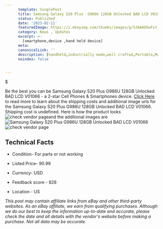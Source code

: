 ```yaml
---
      template: SinglePost
      title: Samsung Galaxy S20 Plus  G986U 128GB Unlocked BAD LCD V01066
      status: Published
      date: '2023-02-11'
      featuredImage: https://i.ebayimg.com/thumbs/images/g/5JAAAOSwFstjuJ46/s-l225.jpg
      category: News , Updates
      excerpt: >-
        [smartphone,device ,hand held device]
      meta:
      canonicalLink: ''
      description: [handheld,industrially made,well crafted,Portable,Mobile,Compact,Convenient,Lightweight,Maneuverable,Man-portable,Miniature,Carriable,Hand-held,Light,Holdable,Transportable,Mobile device,Pocket-sized,On-the-go,Wireless,Cordless,Compact size,Convenient size, smartphone,device ,hand held device]
      noindex: false
      
        
---
```

$

Be the best you can be Samsung Galaxy S20 Plus  G986U 128GB Unlocked BAD LCD V01066 - a 2-star Cell Phones & Smartphones device. [Click Here](https://www.ebay.com/itm/155402775185?hash=item242eba2a91%3Ag%3A5JAAAOSwFstjuJ46&mkevt=1&mkcid=1&mkrid=711-53200-19255-0&campid=%253CePNCampaignId%253E&customid=%253CreferenceId%253E&toolid=10049) to read more to learn about the shipping costs and additional image urls for the Samsung Galaxy S20 Plus  G986U 128GB Unlocked BAD LCD V01066. Shipping cost is undefined. Here is how the product looks ![check vendor page](https://i.ebayimg.com/thumbs/images/g/5JAAAOSwFstjuJ46/s-l225.jpg)and the additional images are![Samsung Galaxy S20 Plus  G986U 128GB Unlocked BAD LCD V01066](https://i.ebayimg.com/images/g/5JAAAOSwFstjuJ46/s-l1600.jpg)![check vendor page](https://origin-galleryplus.ebayimg.com/ws/web/155402775185_2_0_1/225x225.jpg,https://origin-galleryplus.ebayimg.com/ws/web/155402775185_3_0_1/225x225.jpg,https://origin-galleryplus.ebayimg.com/ws/web/155402775185_4_0_1/225x225.jpg,https://origin-galleryplus.ebayimg.com/ws/web/155402775185_5_0_1/225x225.jpg,https://origin-galleryplus.ebayimg.com/ws/web/155402775185_6_0_1/225x225.jpg,https://origin-galleryplus.ebayimg.com/ws/web/155402775185_7_0_1/225x225.jpg,https://origin-galleryplus.ebayimg.com/ws/web/155402775185_8_0_1/225x225.jpg)



 ## Technical Facts 



     
      

 - Condition- For parts or not working 


      

 - Listed Price- 90.99 


      

 - Currency- USD 


      

 - Feedback score - 828 


      

 - Location - US 


      
      

 *_This post may contain affiliate links from eBay and other third-party websites. As an eBay affiliate, we earn from qualifying purchases. Although we do our best to keep the information up-to-date and accurate, please check the date and all details with the vendor's website before making a purchase. Not all data may be accurate._*






